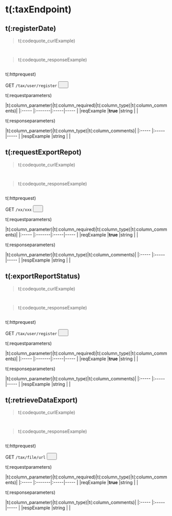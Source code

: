# t(:taxEndpoint)
## t(:registerDate)
> t(:codequote_curlExample)

```console

```

```python--pybit

```

> t(:codequote_responseExample)

```javascript

```

<p class="fake_header">t(:httprequest)</p>
GET
<code><span id=vpoL2>/tax/user/register</span></code>
<button class="clipboard_button" data-clipboard-action="copy" data-clipboard-target="#vpoL2"><img src="/images/copy_to_clipboard.png" height=15 width=15></img></button>

<p class="fake_header">t(:requestparameters)</p>
|t(:column_parameter)|t(:column_required)|t(:column_type)|t(:column_comments)|
|:----- |:-------|:-----|----- |
|reqExample |<b>true</b> |string | |

<p class="fake_header">t(:responseparameters)</p>
|t(:column_parameter)|t(:column_type)|t(:column_comments)|
|:----- |:-----|----- |
|respExample |string | |


## t(:requestExportRepot)
> t(:codequote_curlExample)

```console

```

```python--pybit

```

> t(:codequote_responseExample)

```javascript

```

<p class="fake_header">t(:httprequest)</p>
GET
<code><span id=vpoL2>/xx/xxx</span></code>
<button class="clipboard_button" data-clipboard-action="copy" data-clipboard-target="#vpoL2"><img src="/images/copy_to_clipboard.png" height=15 width=15></img></button>

<p class="fake_header">t(:requestparameters)</p>
|t(:column_parameter)|t(:column_required)|t(:column_type)|t(:column_comments)|
|:----- |:-------|:-----|----- |
|reqExample |<b>true</b> |string | |

<p class="fake_header">t(:responseparameters)</p>
|t(:column_parameter)|t(:column_type)|t(:column_comments)|
|:----- |:-----|----- |
|respExample |string | |


## t(:exportReportStatus)
> t(:codequote_curlExample)

```console

```

```python--pybit

```

> t(:codequote_responseExample)

```javascript

```

<p class="fake_header">t(:httprequest)</p>
GET
<code><span id=vpoL2>/tax/user/register</span></code>
<button class="clipboard_button" data-clipboard-action="copy" data-clipboard-target="#vpoL2"><img src="/images/copy_to_clipboard.png" height=15 width=15></img></button>

<p class="fake_header">t(:requestparameters)</p>
|t(:column_parameter)|t(:column_required)|t(:column_type)|t(:column_comments)|
|:----- |:-------|:-----|----- |
|reqExample |<b>true</b> |string | |

<p class="fake_header">t(:responseparameters)</p>
|t(:column_parameter)|t(:column_type)|t(:column_comments)|
|:----- |:-----|----- |
|respExample |string | |


## t(:retrieveDataExport)
> t(:codequote_curlExample)

```console

```

```python--pybit

```

> t(:codequote_responseExample)

```javascript

```

<p class="fake_header">t(:httprequest)</p>
GET
<code><span id=vpoL2>/tax/file/url</span></code>
<button class="clipboard_button" data-clipboard-action="copy" data-clipboard-target="#vpoL2"><img src="/images/copy_to_clipboard.png" height=15 width=15></img></button>

<p class="fake_header">t(:requestparameters)</p>
|t(:column_parameter)|t(:column_required)|t(:column_type)|t(:column_comments)|
|:----- |:-------|:-----|----- |
|reqExample |<b>true</b> |string | |

<p class="fake_header">t(:responseparameters)</p>
|t(:column_parameter)|t(:column_type)|t(:column_comments)|
|:----- |:-----|----- |
|respExample |string | |
